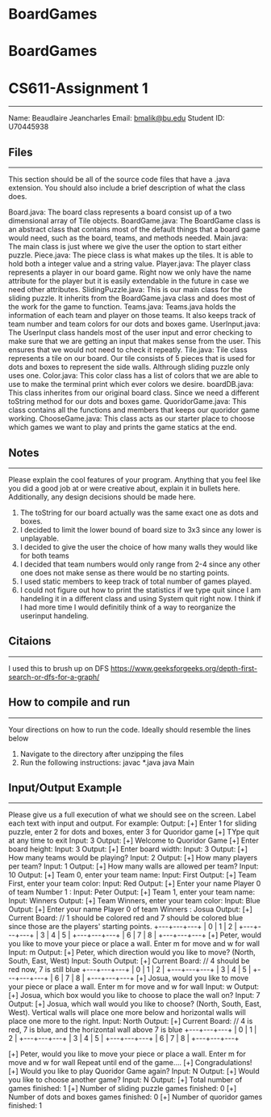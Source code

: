 # BoardGames
# BoardGames


# CS611-Assignment 1

---------------------------------------------------------------------------
Name: Beaudlaire Jeancharles
Email: bmalik@bu.edu
Student ID: U70445938

## Files
---------------------------------------------------------------------------

This section should be all of the source code files that have a .java extension. You should also include a brief description of what the class does.

Board.java: The board class represents a board consist up of a two dimensional array of Tile objects. 
BoardGame.java: The BoardGame class is an abstract class that contains most of the default things that a board game would need, such as the board, teams, and methods needed. 
Main.java: The main class is just where we give the user the option to start either puzzle.
Piece.java: The piece class is what makes up the tiles. It is able to hold both a integer
value and a string value.
Player.java: The player class represents a player in our board game. Right now we only have the name attribute for the player but it is easily extendable in the future in case we need other attributes.
SlidingPuzzle.java: This is our main class for the sliding puzzle. It inherits from the BoardGame.java class and does most of the work for the game to function.
Teams.java: Teams.java holds the information of each team and player on those teams.
It also keeps track of team number and team colors for our dots and boxes game.
UserInput.java: The UserInput class handels most of the user input and error checking to make sure that we are getting an input that makes sense from the user. This ensures that we would not need to check it repeatly.
Tile.java: Tile class represents a tile on our board. Our tile consists of 5 pieces that 
is used for dots and boxes to represent the side walls. Althrough sliding puzzle only 
uses one.
Color.java: This color class has a list of colors that we are able to use to make the terminal print which ever colors we desire.
boardDB.java: This class inherites from our original board class. Since we need a different toString method for our dots and boxes game.
QuoridorGame.java: This class contains all the functions and members that keeps our quoridor game working.
ChooseGame.java: This class acts as our starter place to choose which games we want to play and prints the game statics at the end. 

## Notes
---------------------------------------------------------------------------
Please explain the cool features of your program. Anything that you feel like you did a good job at or were creative about, explain it in bullets here. Additionally, any design decisions should be made here.

1. The toString for our board actually was the same exact one as dots and boxes.
2. I decided to limit the lower bound of board size to 3x3 since any lower is unplayable.
3. I decided to give the user the choice of how many walls they would like for both teams
4. I decided that team numbers would only range from 2-4 since any other one does not make sense as there would be no starting points.
5. I used static members to keep track of total number of games played.
6. I could not figure out how to print the statistics if we type quit since I am handeling it in a different class and using System quit right now. I think if I had more  time
I would definitily think of a way to reorganize the userinput handeling.

## Citaions
---------------------------------------------------------------------------
I used this to brush up on DFS
https://www.geeksforgeeks.org/depth-first-search-or-dfs-for-a-graph/

## How to compile and run
---------------------------------------------------------------------------
Your directions on how to run the code. Ideally should resemble the lines below

1. Navigate to the directory after unzipping the files
2. Run the following instructions:
javac *.java
java Main

## Input/Output Example
---------------------------------------------------------------------------
Please give us a full execution of what we should see on the screen. Label each text with input and output. For example:
Output:
[+] Enter 1 for sliding puzzle, enter 2 for dots and boxes, enter 3 for Quoridor game
[+] TYpe quit at any time to exit
Input: 
3
Output:
[+] Welcome to Quoridor Game
[+] Enter board height:
Input:
3
Output:
[+] Enter board width:
Input:
3
Output:
[+] How many teams would be playing?
Input:
2
Output:
[+] How many players per team?
Input:
1
Output:
[+] How many walls are allowed per team?
Input: 
10
Output:
[+] Team 0, enter your team name:
Input: 
First
Output:
[+] Team First, enter your team color:
Input:
Red
Output:
[+] Enter your name Player 0 of team Number 1 :
Input: 
Peter
Output:
[+] Team 1, enter your team name:
Input:
Winners
Output:
[+] Team Winners, enter your team color:
Input:
Blue
Output:
[+] Enter your name Player 0 of team Winners :
Josua
Output:
[+] Current Board: // 1 should be colored red and 7 should be colored blue since those are the players' starting points.
+---+---+---+
| 0 | 1 | 2 |
+---+---+---+
| 3 | 4 | 5 |
+---+---+---+
| 6 | 7 | 8 |
+---+---+---+
[+] Peter, would you like to move your piece or place a wall. Enter m for move and w for wall
Input: 
m
Output:
[+] Peter, which direction would you like to move? (North, South, East, West)
Input:
South
Output:
[+] Current Board:  // 4 should be red now, 7 is still blue
+---+---+---+
| 0 | 1 | 2 |
+---+---+---+
| 3 | 4 | 5 |
+---+---+---+
| 6 | 7 | 8 |
+---+---+---+
[+] Josua, would you like to move your piece or place a wall. Enter m for move and w for wall
Input:
w
Output: 
[+] Josua, which box would you like to choose to place the wall on?
Input:
7
Output: 
[+] Josua, which wall would you like to choose? (North, South, East, West). Vertical walls will place one more below and horizontal walls will place one more to the right.
Input:
North
Output: 
[+] Current Board: // 4 is red, 7 is blue, and the horizontal wall above 7 is blue
+---+---+---+
| 0 | 1 | 2 |
+---+---+---+
| 3 | 4 | 5 |
+---+---+---+
| 6 | 7 | 8 |
+---+---+---+

[+] Peter, would you like to move your piece or place a wall. Enter m for move and w for wall
Repeat until end of the game....
[+] Congradulations!
[+] Would you like to play Quoridor Game again?
Input:
N
Output:
[+] Would you like to choose another game?
Input:
N
Output:
[+] Total number of games finished: 1
[+] Number of sliding puzzle games finished: 0
[+] Number of dots and boxes games finished: 0
[+] Number of quoridor games finished: 1


